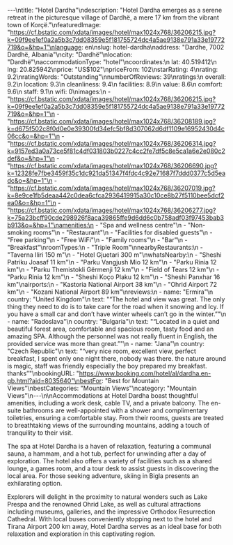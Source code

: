 ---\ntitle: "Hotel Dardha"\ndescription: "Hotel Dardha emerges as a serene retreat in the picturesque village of Dardhë, a mere 17 km from the vibrant town of Korçë."\nfeaturedImage: "https://cf.bstatic.com/xdata/images/hotel/max1024x768/36206215.jpg?k=09f9ee1ef0a2a5b3c7dd08359e5f181755724dc4a5ae9138e791a33e19772719&o=&hp=1"\nlanguage: en\nslug: hotel-dardha\naddress: "Dardhe, 7002 Dardhë, Albania"\ncity: "Dardhë"\nlocation: "Dardhë"\naccommodationType: "hotel"\ncoordinates:\n  lat: 40.519412\n  lng: 20.825942\nprice: "US$102"\npriceFrom: 102\nstarRating: 4\nrating: 9.2\nratingWords: "Outstanding"\nnumberOfReviews: 39\nratings:\n  overall: 9.2\n  location: 9.3\n  cleanliness: 9.4\n  facilities: 8.9\n  value: 8.6\n  comfort: 9.6\n  staff: 9.1\n  wifi: 0\nimages:\n  - "https://cf.bstatic.com/xdata/images/hotel/max1024x768/36206215.jpg?k=09f9ee1ef0a2a5b3c7dd08359e5f181755724dc4a5ae9138e791a33e19772719&o=&hp=1"\n  - "https://cf.bstatic.com/xdata/images/hotel/max1024x768/36208189.jpg?k=d675f502c8f0d0e0e39300fd34efc5bf8d307062d6df1109e16952430d4c06cc&o=&hp=1"\n  - "https://cf.bstatic.com/xdata/images/hotel/max1024x768/36206314.jpg?k=9157ed3a0a73ce5f81c4df031803b0227c4cc2fe7df5c8e5ca1a6e2e080c2def&o=&hp=1"\n  - "https://cf.bstatic.com/xdata/images/hotel/max1024x768/36206690.jpg?k=12328fe7fbe3459f35c1dc921da51347f4fdc4c92e71687f7ddd0377c5d5eadc&o=&hp=1"\n  - "https://cf.bstatic.com/xdata/images/hotel/max1024x768/36207019.jpg?k=8e9ce1fb5deaa442c0dea6cfca2936419915a30c10ce8b27f5110bee5dcf2ea0&o=&hp=1"\n  - "https://cf.bstatic.com/xdata/images/hotel/max1024x768/36206277.jpg?k=75a23bcff90cde298926f8aca39865ffe9d6dd6c0b758adf03f97453bab3b913&o=&hp=1"\namenities:\n  - "Spa and wellness centre"\n  - "Non-smoking rooms"\n  - "Restaurant"\n  - "Facilities for disabled guests"\n  - "Free parking"\n  - "Free WiFi"\n  - "Family rooms"\n  - "Bar"\n  - "Breakfast"\nroomTypes:\n  - "Triple Room"\nnearbyRestaurants:\n  - "Taverna Iliri 150 m"\n  - "Hotel Gjuetari 300 m"\nwhatsNearby:\n  - "Sheshi Patriku Joasaf 11 km"\n  - "Parku Vangjush Mio 12 km"\n  - "Parku Rinia 12 km"\n  - "Parku Themistokli Gërmenji 12 km"\n  - "Field of Tears 12 km"\n  - "Parku Rinia 12 km"\n  - "Sheshi Koço Plaku 12 km"\n  - "Sheshi Panxhar 16 km"\nairports:\n  - "Kastoria National Airport 38 km"\n  - "Ohrid Airport 72 km"\n  - "Kozani National Airport 89 km"\nreviews:\n  - name: "Ermira"\n    country: "United Kingdom"\n    text: "“The hotel and view was great. The only thing they need to do is to take care for the road when it snowing and Icy. If you have a small car and don’t have winter wheels can’t go in the winter.”"\n  - name: "Radoslava"\n    country: "Bulgaria"\n    text: "“Located in a quiet and beautiful forest area, comfortable and spacious room, tasty food and an amazing SPA. Although the personnel was not really fluent in English, the provided service was more than great.”"\n  - name: "Jana"\n    country: "Czech Republic"\n    text: "“very nice room, excellent view, perfect breakfast, I spent only one night there, nobody was there. the nature around is magic, staff was friendly especially the boy prepared my breakfast. thanks”"\nbookingURL: "https://www.booking.com/hotel/al/dardha.en-gb.html?aid=8035640"\nbestFor: "Best for Mountain Views"\nbestCategories: "Mountain Views"\ncategory: "Mountain Views"\n---\n\nAccommodations at Hotel Dardha boast thoughtful amenities, including a work desk, cable TV, and a private balcony. The en-suite bathrooms are well-appointed with a shower and complimentary toiletries, ensuring a comfortable stay. From their rooms, guests are treated to breathtaking views of the surrounding mountains, adding a touch of tranquility to their visit.

The spa at Hotel Dardha is a haven of relaxation, featuring a communal sauna, a hammam, and a hot tub, perfect for unwinding after a day of exploration. The hotel also offers a variety of facilities such as a shared lounge, a games room, and a tour desk to assist guests in discovering the local area. For those seeking adventure, skiing in Bigla presents an exhilarating option.

Explorers will delight in the proximity to natural wonders such as Lake Prespa and the renowned Ohrid Lake, as well as cultural attractions including museums, galleries, and the impressive Orthodox Resurrection Cathedral. With local buses conveniently stopping next to the hotel and Tirana Airport 200 km away, Hotel Dardha serves as an ideal base for both relaxation and exploration in this captivating region.